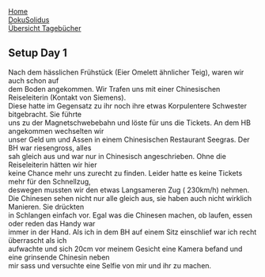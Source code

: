 [Home](home)  
[DokuSolidus](DokuSolidus)  
[Übersicht Tagebücher](TagebuecherFL)

## Setup Day 1 ###

Nach dem hässlichen Frühstück (Eier Omelett ähnlicher Teig), waren wir auch schon auf  
dem Boden angekommen. Wir Trafen uns mit einer Chinesischen Reiseleiterin (Kontakt von Siemens).  
 Diese hatte im Gegensatz zu ihr noch ihre etwas Korpulentere Schwester bitgebracht. Sie führte  
uns zu der Magnetschwebebahn und löste für uns die Tickets. An dem HB angekommen wechselten wir   
 unser Geld um und Assen in einem Chinesischen Restaurant Seegras. Der BH war riesengross, alles  
sah gleich aus und war nur in Chinesisch angeschrieben. Ohne die Reiseleiterin hätten wir hier  
 keine Chance mehr  uns zurecht zu finden. Leider hatte es keine Tickets mehr für den Schnellzug,  
 deswegen mussten wir den etwas Langsameren Zug ( 230km/h) nehmen.  
Die Chinesen sehen nicht nur alle gleich aus, sie haben auch nicht wirklich Manieren. Sie drückten  
 in Schlangen einfach vor. Egal was die Chinesen machen, ob laufen, essen oder reden das Handy war  
 immer in der Hand. Als ich in dem BH auf einem Sitz einschlief war ich recht überrascht als ich  
 aufwachte und sich 20cm vor meinem Gesicht eine Kamera befand und eine grinsende Chinesin neben   
mir sass und versuchte eine Selfie von mir und ihr zu machen.  
